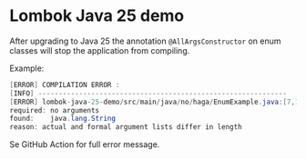 # Lombok Java 25 demo

After upgrading to Java 25 the annotation `@AllArgsConstructor` on enum classes will stop the application from compiling.

Example:
```java
[ERROR] COMPILATION ERROR :
[INFO] -------------------------------------------------------------
[ERROR] lombok-java-25-demo/src/main/java/no/haga/EnumExample.java:[7,14] constructor EnumExample in enum no.haga.EnumExample cannot be applied to given types;
required: no arguments
found:    java.lang.String
reason: actual and formal argument lists differ in length
```

Se GitHub Action for full error message.

